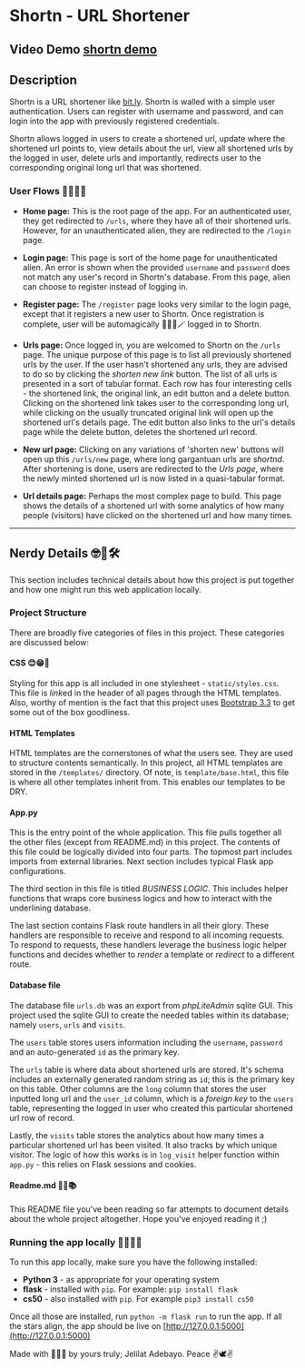 # Shortn - URL Shortener
## Video Demo [shortn demo](https://youtu.be/aMMG3uoTdR0)
## Description
Shortn is a URL shortener like [bit.ly](https://bitly.com/pages/landing/url-shortener). Shortn is walled with a simple user authentication. Users can register with username and password, and can login into the app with previously registered credentials.

Shortn allows logged in users to create a shortened url, update where the shortened url points to, view details about the url, view all shortened urls by the logged in user, delete urls and importantly, redirects user to the corresponding original long url that was shortened.

### User Flows 🤽‍♀️♒🌊

- **Home page:** This is the root page of the app. For an authenticated user, they get redirected to `/urls`, where they have all of their shortened urls. However, for an unauthenticated alien, they are redirected to the `/login` page.

- **Login page:** This page is sort of the home page for unauthenticated alien. An error is shown when the provided `username` and `password` does not match any user's record in Shortn's database. From this page, alien can choose to register instead of logging in.

- **Register page:** The `/register` page looks very similar to the login page, except that it registers a new user to Shortn. Once registration is complete, user will be automagically 🧙‍♂️🧙🪄 logged in to Shortn.

- **Urls page:** Once logged in, you are welcomed to Shortn on the `/urls` page. The unique purpose of this page is to list all previously shortened urls by the user. If the user hasn't shortened any urls, they are advised to do so by clicking the *shorten new link* button. The list of all urls is presented in a sort of tabular format. Each row has four interesting cells - the shortened link, the original link, an edit button and a delete button. Clicking on the shortened link takes user to the corresponding long url, while clicking on the usually truncated original link will open up the shortened url's details page. The edit button also links to the url's details page while the delete button, deletes the shortened url record.

- **New url page:** Clicking on any variations of 'shorten new' buttons will open up this `/urls/new` page, where long gargantuan urls are *shortnd*. After shortening is done, users are redirected to the *Urls page*, where the newly minted shortened url is now listed in a quasi-tabular format.

- **Url details page:** Perhaps the most complex page to build. This page shows the details of a shortened url with some analytics of how many people (visitors) have clicked on the shortened url and how many times.


---

## Nerdy Details 🤓🔬🛠️
This section includes technical details about how this project is put together and how one might run this web application locally.

### Project Structure
There are broadly five categories of files in this project. These categories are discussed below:


#### CSS 😊😁💅
Styling for this app is all included in one stylesheet - `static/styles.css`. This file is *link*ed in the header of all pages through the HTML templates. Also, worthy of mention is the fact that this project uses [Bootstrap 3.3](https://getbootstrap.com/docs/3.3/) to get some out of the box goodliness.


#### HTML Templates
HTML templates are the cornerstones of what the users see. They are used to structure contents semantically. In this project, all HTML templates are stored in the `/templates/` directory. Of note, is `template/base.html`, this file is where all other templates inherit from. This enables our templates to be DRY.


#### App.py
This is the entry point of the whole application. This file pulls together all the other files (except from README.md) in this project. The contents of this file could be logically divided into four parts. The topmost part includes imports from external libraries. Next section includes typical Flask app configurations.

The third section in this file is titled *BUSINESS LOGIC*. This includes helper functions that wraps core business logics and how to interact with the underlining database.

The last section contains Flask route handlers in all their glory. These handlers are responsible to receive and respond to all incoming requests. To respond to requests, these handlers leverage the business logic helper functions and decides whether to *render* a template or *redirect* to a different route.


#### Database file
The database file `urls.db` was an export from *phpLiteAdmin* sqlite GUI. This project used the sqlite GUI to create the needed tables within its database; namely `users`, `urls` and `visits`.

The `users` table stores users information including the `username`, `password` and an auto-generated `id` as the primary key.

The `urls` table is where data about shortened urls are stored. It's schema includes an externally generated random string as `id`; this is the primary key on this table. Other columns are the `long` column that stores the user inputted long url and the `user_id` column, which is a *foreign key* to the `users` table, representing the logged in user who created this particular shortened url row of record.

Lastly, the `visits` table stores the analytics about how many times a particular shortened url has been visited. It also tracks by which unique visitor. The logic of how this works is in `log_visit` helper function within `app.py` - this relies on Flask sessions and cookies.


#### Readme.md 📖🧾📚
This README file you've been reading so far attempts to document details about the whole project altogether. Hope you've enjoyed reading it ;)


### Running the app locally 💨🏃‍♀️🏃
To run this app locally, make sure you have the following installed:

- **Python 3** - as appropriate for your operating system
- **flask** - installed with `pip`. For example: `pip install flask`
- **cs50** - also installed with `pip`. For example `pip3 install cs50`

Once all those are installed, run `python -m flask run` to run the app. If all the stars align, the app should be live on [http://127.0.0.1:5000](http://127.0.0.1:5000)



Made with 💜💌💜 by yours truly; Jelilat Adebayo. Peace ✌️🕊️✌️